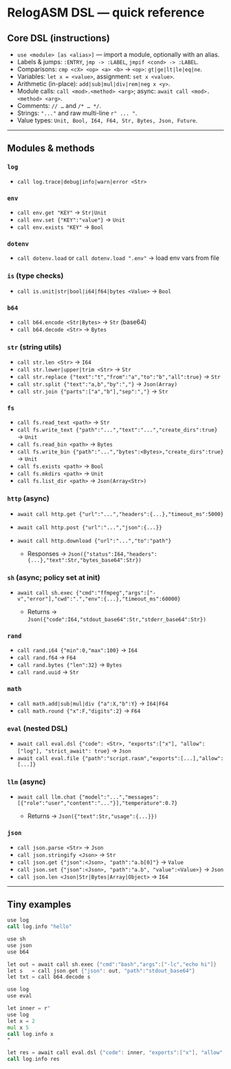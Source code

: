 # RelogASM DSL — quick reference

## Core DSL (instructions)

- `use <module> [as <alias>]` — import a module, optionally with an alias.
- Labels & jumps: `:ENTRY`, `jmp -> :LABEL`, `jmpif <cond> -> :LABEL`.
- Comparisons: `cmp <cX> <op> <a> <b>` → `<op>`: `gt|ge|lt|le|eq|ne`.
- Variables: `let x = <value>`, assignment: `set x <value>`.
- Arithmetic (in-place): `add|sub|mul|div|rem|neg x <y>`.
- Module calls: `call <mod>.<method> <arg>`; async: `await call <mod>.<method> <arg>`.
- Comments: `// …` and `/* … */`.
- Strings: `"..."` and raw multi-line `r" ... "`.
- Value types: `Unit, Bool, I64, F64, Str, Bytes, Json, Future`.

---

## Modules & methods

### `log`

- `call log.trace|debug|info|warn|error <Str>`

### `env`

- `call env.get "KEY"` → `Str|Unit`
- `call env.set {"KEY":"value"}` → `Unit`
- `call env.exists "KEY"` → `Bool`

### `dotenv`

- `call dotenv.load` or `call dotenv.load ".env"` → load env vars from file

### `is` (type checks)

- `call is.unit|str|bool|i64|f64|bytes <Value>` → `Bool`

### `b64`

- `call b64.encode <Str|Bytes>` → `Str` (base64)
- `call b64.decode <Str>` → `Bytes`

### `str` (string utils)

- `call str.len <Str>` → `I64`
- `call str.lower|upper|trim <Str>` → `Str`
- `call str.replace {"text":"t","from":"a","to":"b","all":true}` → `Str`
- `call str.split {"text":"a,b","by":","}` → `Json(Array)`
- `call str.join {"parts":["a","b"],"sep":","}` → `Str`

### `fs`

- `call fs.read_text <path>` → `Str`
- `call fs.write_text {"path":"...","text":"...","create_dirs":true}` → `Unit`
- `call fs.read_bin <path>` → `Bytes`
- `call fs.write_bin {"path":"...","bytes":<Bytes>,"create_dirs":true}` → `Unit`
- `call fs.exists <path>` → `Bool`
- `call fs.mkdirs <path>` → `Unit`
- `call fs.list_dir <path>` → `Json(Array<Str>)`

### `http` (async)

- `await call http.get {"url":"...","headers":{...},"timeout_ms":5000}`
- `await call http.post {"url":"...","json":{...}}`
- `await call http.download {"url":"...","to":"path"}`

  - Responses → `Json({"status":I64,"headers":{...},"text":Str,"bytes_base64":Str})`

### `sh` (async; policy set at init)

- `await call sh.exec {"cmd":"ffmpeg","args":["-v","error"],"cwd":".","env":{...},"timeout_ms":60000}`

  - Returns → `Json({"code":I64,"stdout_base64":Str,"stderr_base64":Str})`

### `rand`

- `call rand.i64 {"min":0,"max":100}` → `I64`
- `call rand.f64` → `F64`
- `call rand.bytes {"len":32}` → `Bytes`
- `call rand.uuid` → `Str`

### `math`

- `call math.add|sub|mul|div {"a":X,"b":Y}` → `I64|F64`
- `call math.round {"x":F,"digits":2}` → `F64`

### `eval` (nested DSL)

- `await call eval.dsl {"code": <Str>, "exports":["x"], "allow":["log"], "strict_await": true}` → `Json`
- `await call eval.file {"path":"script.rasm","exports":[...],"allow":[...]}`

### `llm` (async)

- `await call llm.chat {"model":"...","messages":[{"role":"user","content":"..."}],"temperature":0.7}`

  - Returns → `Json({"text":Str,"usage":{...}})`

### `json`

- `call json.parse <Str>` → `Json`
- `call json.stringify <Json>` → `Str`
- `call json.get {"json":<Json>, "path":"a.b[0]"}` → `Value`
- `call json.set {"json":<Json>, "path":"a.b", "value":<Value>}` → `Json`
- `call json.len <Json|Str|Bytes|Array|Object>` → `I64`

---

## Tiny examples

```asm
use log
call log.info "hello"
```

```asm
use sh
use json
use b64

let out = await call sh.exec {"cmd":"bash","args":["-lc","echo hi"]}
let s   = call json.get {"json": out, "path":"stdout_base64"}
let txt = call b64.decode s
```

```asm
use log
use eval

let inner = r"
use log
let x = 2
mul x 5
call log.info x
"

let res = await call eval.dsl {"code": inner, "exports":["x"], "allow":["log"], "strict_await": true}
call log.info res
```
